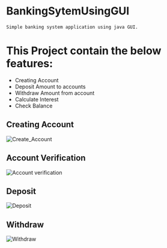 
# BankingSytemUsingGUI

    Simple banking system application using java GUI.

# This Project contain the below features:

  * Creating Account
  * Deposit Amount to accounts
  * Withdraw Amount from account
  * Calculate Interest
  * Check Balance
  

## Creating Account
![Create_Account](https://github.com/78526Nasir/BankingSystemUsingGUI/blob/master/images/creating%20account.png)

## Account Verification
![Account verification](https://github.com/78526Nasir/BankingSystemUsingGUI/blob/master/images/account%20verfication.png)

## Deposit
![Deposit](https://github.com/78526Nasir/BankingSystemUsingGUI/blob/master/images/deposit.png)

## Withdraw
![Withdraw](https://github.com/78526Nasir/BankingSystemUsingGUI/blob/master/images/withdraw.png)


